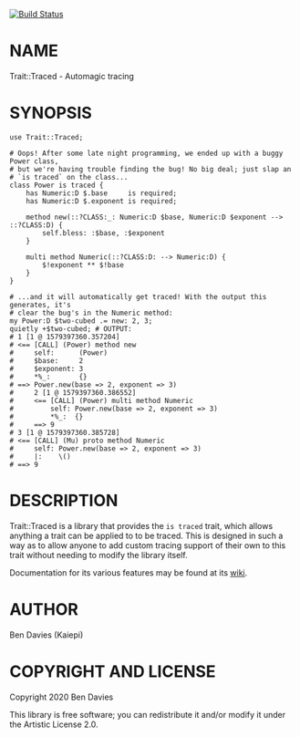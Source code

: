 [![Build Status](https://travis-ci.com/Kaiepi/p6-Trait-Traced.svg?branch=master)](https://travis-ci.com/Kaiepi/p6-Trait-Traced)

NAME
====

Trait::Traced - Automagic tracing

SYNOPSIS
========

```perl6
use Trait::Traced;

# Oops! After some late night programming, we ended up with a buggy Power class,
# but we're having trouble finding the bug! No big deal; just slap an
# `is traced` on the class...
class Power is traced {
    has Numeric:D $.base     is required;
    has Numeric:D $.exponent is required;

    method new(::?CLASS:_: Numeric:D $base, Numeric:D $exponent --> ::?CLASS:D) {
        self.bless: :$base, :$exponent
    }

    multi method Numeric(::?CLASS:D: --> Numeric:D) {
        $!exponent ** $!base
    }
}

# ...and it will automatically get traced! With the output this generates, it's
# clear the bug's in the Numeric method:
my Power:D $two-cubed .= new: 2, 3;
quietly +$two-cubed; # OUTPUT:
# 1 [1 @ 1579397360.357204]
# <== [CALL] (Power) method new
#     self:      (Power)
#     $base:     2
#     $exponent: 3
#     *%_:       {}
# ==> Power.new(base => 2, exponent => 3)
#     2 [1 @ 1579397360.386552]
#     <== [CALL] (Power) multi method Numeric
#         self: Power.new(base => 2, exponent => 3)
#         *%_:  {}
#     ==> 9
# 3 [1 @ 1579397360.385728]
# <== [CALL] (Mu) proto method Numeric
#     self: Power.new(base => 2, exponent => 3)
#     |:    \()
# ==> 9
```

DESCRIPTION
===========

Trait::Traced is a library that provides the `is traced` trait, which allows anything a trait can be applied to to be traced. This is designed in such a way as to allow anyone to add custom tracing support of their own to this trait without needing to modify the library itself.

Documentation for its various features may be found at its [wiki](https://github.com/Kaiepi/p6-Trait-Traced/wiki).

AUTHOR
======

Ben Davies (Kaiepi)

COPYRIGHT AND LICENSE
=====================

Copyright 2020 Ben Davies

This library is free software; you can redistribute it and/or modify it under the Artistic License 2.0.

